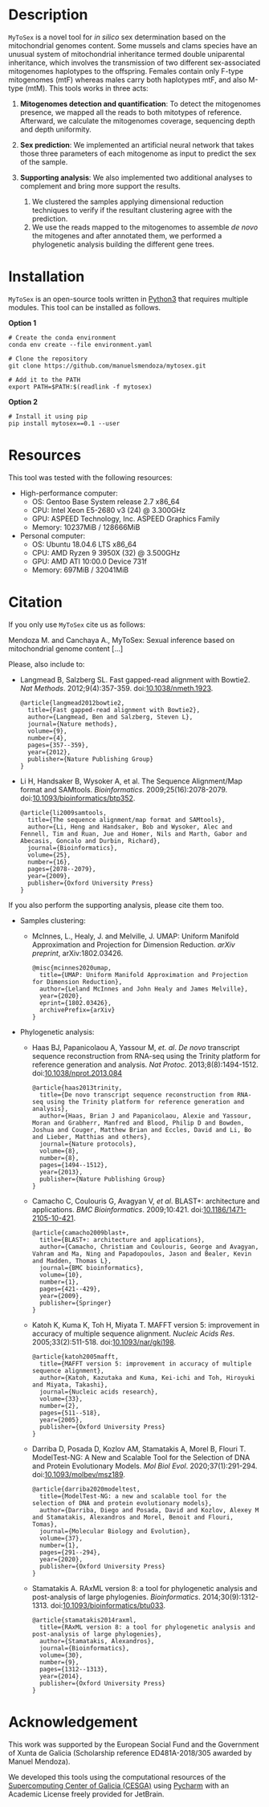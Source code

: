 # Description
`MyToSex` is  a novel tool for *in silico* sex determination based on the mitochondrial genomes content. 
Some mussels and clams species have an unusual system of mitochondrial inheritance termed double uniparental 
inheritance, which involves the transmission of two different sex-associated mitogenomes haplotypes to the offspring.
Females contain only F-type mitogenomes (mtF) whereas males carry both haplotypes mtF, and also M-type (mtM). This
tools works in three acts:

1. **Mitogenomes detection and quantification**: To detect the mitogenomes presence, we mapped all the reads to both 
   mitotypes of reference. Afterward, we calculate the mitogenomes coverage, sequencing depth and depth uniformity.

2. **Sex prediction**: We implemented an artificial neural network that takes those three parameters of each mitogenome 
   as input to predict the sex of the sample.

3. **Supporting analysis**: We also implemented two additional analyses to complement and bring more support the 
   results.
   1. We clustered the samples applying dimensional reduction techniques to verify if the resultant clustering agree 
      with the prediction.
   2. We use the reads mapped to the mitogenomes to assemble *de novo* the mitogenes and after annotated them, we 
      performed a phylogenetic analysis building the different gene trees.

# Installation
`MyToSex` is an open-source tools written in [Python3](https://www.python.org) that requires multiple modules.
This tool can be installed as follows.

**Option 1**
```shell
# Create the conda environment
conda env create --file environment.yaml

# Clone the repository
git clone https://github.com/manuelsmendoza/mytosex.git

# Add it to the PATH
export PATH=$PATH:$(readlink -f mytosex)
```
**Option 2**
```shell
# Install it using pip
pip install mytosex==0.1 --user
```

# Resources
This tool was tested with the following resources:
- High-performance computer:
  - OS: Gentoo Base System release 2.7 x86_64 
  - CPU: Intel Xeon E5-2680 v3 (24) @ 3.300GHz
  - GPU: ASPEED Technology, Inc. ASPEED Graphics Family
  - Memory: 10237MiB / 128666MiB
- Personal computer:
  - OS: Ubuntu 18.04.6 LTS x86_64
  - CPU: AMD Ryzen 9 3950X (32) @ 3.500GHz
  - GPU: AMD ATI 10:00.0 Device 731f 
  - Memory: 697MiB / 32041MiB

# Citation
If you only use `MyToSex` cite us as follows:

Mendoza M. and Canchaya A., MyToSex: Sexual inference based on mitochondrial genome content [...]

Please, also include to:

- Langmead B, Salzberg SL. Fast gapped-read alignment with Bowtie2. *Nat Methods*. 2012;9(4):357-359.
    doi:[10.1038/nmeth.1923](https://www.nature.com/articles/nmeth.1923).
    ```text
    @article{langmead2012bowtie2, 
      title={Fast gapped-read alignment with Bowtie2},
      author={Langmead, Ben and Salzberg, Steven L},
      journal={Nature methods},
      volume={9},
      number={4},
      pages={357--359},
      year={2012},
      publisher={Nature Publishing Group}
    }
    ```

- Li H, Handsaker B, Wysoker A, et al. The Sequence Alignment/Map format and SAMtools. *Bioinformatics*. 
    2009;25(16):2078-2079. 
    doi:[10.1093/bioinformatics/btp352](https://academic.oup.com/bioinformatics/article/25/16/2078/204688).
    ```text
    @article{li2009samtools,
      title={The sequence alignment/map format and SAMtools},
      author={Li, Heng and Handsaker, Bob and Wysoker, Alec and Fennell, Tim and Ruan, Jue and Homer, Nils and Marth, Gabor and Abecasis, Goncalo and Durbin, Richard},
      journal={Bioinformatics},
      volume={25},
      number={16},
      pages={2078--2079},
      year={2009},
      publisher={Oxford University Press}
    }
    ```

If you also perform the supporting analysis, please cite them too.
- Samples clustering:
  - McInnes, L., Healy, J. and Melville, J. UMAP: Uniform Manifold Approximation and Projection for Dimension Reduction.
    *arXiv preprint*, arXiv:1802.03426.
    ```text
    @misc{mcinnes2020umap,
      title={UMAP: Uniform Manifold Approximation and Projection for Dimension Reduction}, 
      author={Leland McInnes and John Healy and James Melville},
      year={2020},
      eprint={1802.03426},
      archivePrefix={arXiv}
    } 
    ```

- Phylogenetic analysis:
  - Haas BJ, Papanicolaou A, Yassour M, *et. al*. *De novo* transcript sequence reconstruction from RNA-seq using the 
    Trinity platform for reference generation and analysis. *Nat Protoc*. 2013;8(8):1494-1512. 
    doi:[10.1038/nprot.2013.084](https://www.nature.com/articles/nprot.2013.084) 
    ```text
    @article{haas2013trinity,
      title={De novo transcript sequence reconstruction from RNA-seq using the Trinity platform for reference generation and analysis},
      author={Haas, Brian J and Papanicolaou, Alexie and Yassour, Moran and Grabherr, Manfred and Blood, Philip D and Bowden, Joshua and Couger, Matthew Brian and Eccles, David and Li, Bo and Lieber, Matthias and others},
      journal={Nature protocols},
      volume={8},
      number={8},
      pages={1494--1512},
      year={2013},
      publisher={Nature Publishing Group}
    }
    ```
  - Camacho C, Coulouris G, Avagyan V, *et al*. BLAST+: architecture and applications. *BMC Bioinformatics*. 
    2009;10:421. 
    doi:[10.1186/1471-2105-10-421](https://bmcbioinformatics.biomedcentral.com/articles/10.1186/1471-2105-10-421).
    ```text
    @article{camacho2009blast+,
      title={BLAST+: architecture and applications},
      author={Camacho, Christiam and Coulouris, George and Avagyan, Vahram and Ma, Ning and Papadopoulos, Jason and Bealer, Kevin and Madden, Thomas L},
      journal={BMC bioinformatics},
      volume={10},
      number={1},
      pages={421--429},
      year={2009},
      publisher={Springer}
    }
    ```
  - Katoh K, Kuma K, Toh H, Miyata T. MAFFT version 5: improvement in accuracy of multiple sequence alignment. 
    *Nucleic Acids Res*. 2005;33(2):511-518. 
    doi:[10.1093/nar/gki198](https://academic.oup.com/nar/article/33/2/511/2549118).
    ```text
    @article{katoh2005mafft,
      title={MAFFT version 5: improvement in accuracy of multiple sequence alignment},
      author={Katoh, Kazutaka and Kuma, Kei-ichi and Toh, Hiroyuki and Miyata, Takashi},
      journal={Nucleic acids research},
      volume={33},
      number={2},
      pages={511--518},
      year={2005},
      publisher={Oxford University Press}
    }
    ```
  - Darriba D, Posada D, Kozlov AM, Stamatakis A, Morel B, Flouri T. ModelTest-NG: A New and Scalable Tool for the 
    Selection of DNA and Protein Evolutionary Models. *Mol Biol Evol*. 2020;37(1):291-294. 
    doi:[10.1093/molbev/msz189](https://academic.oup.com/mbe/article/37/1/291/5552155).
    ```text
    @article{darriba2020modeltest,
      title={ModelTest-NG: a new and scalable tool for the selection of DNA and protein evolutionary models},
      author={Darriba, Diego and Posada, David and Kozlov, Alexey M and Stamatakis, Alexandros and Morel, Benoit and Flouri, Tomas},
      journal={Molecular Biology and Evolution},
      volume={37},
      number={1},
      pages={291--294},
      year={2020},
      publisher={Oxford University Press}
    }
    ```
  - Stamatakis A. RAxML version 8: a tool for phylogenetic analysis and post-analysis of large phylogenies. 
    *Bioinformatics*. 2014;30(9):1312-1313. 
    doi:[10.1093/bioinformatics/btu033](https://academic.oup.com/bioinformatics/article/30/9/1312/238053).
    ```text
    @article{stamatakis2014raxml,
      title={RAxML version 8: a tool for phylogenetic analysis and post-analysis of large phylogenies},
      author={Stamatakis, Alexandros},
      journal={Bioinformatics},
      volume={30},
      number={9},
      pages={1312--1313},
      year={2014},
      publisher={Oxford University Press}
    }
    ```

# Acknowledgement
This work was supported by the European Social Fund and the Government of Xunta de Galicia (Scholarship reference 
ED481A-2018/305 awarded by Manuel Mendoza).

We developed this tools using the computational resources of the 
[Supercomputing Center of Galicia (CESGA)](https://www.cesga.es) using [Pycharm](https://www.jetbrains.com/pycharm/) 
with an Academic License freely provided for JetBrain.
